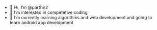 - 👋 Hi, I’m @parthn2
- 👀 I’m interested in competetive coding
- 🌱 I’m currently learning algorithms and web development and going to learn android app development
<!-- - 💞️ I’m looking to collaborate on ...
- 📫 How to reach me ... -->

<!---
parthn2/parthn2 is a ✨ special ✨ repository because its `README.md` (this file) appears on your GitHub profile.
You can click the Preview link to take a look at your changes.
--->
